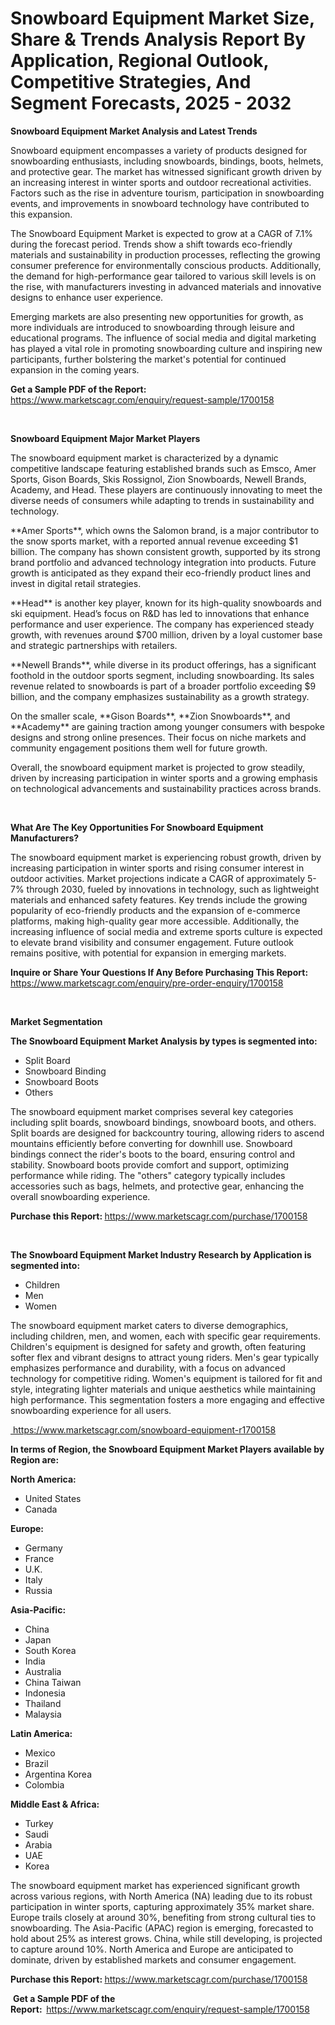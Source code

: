 <p><h1>Snowboard Equipment Market Size, Share & Trends Analysis Report By Application, Regional Outlook, Competitive Strategies, And Segment Forecasts, 2025 - 2032</h1></p><p><strong>Snowboard Equipment Market Analysis and Latest Trends</strong></p>
<p><p>Snowboard equipment encompasses a variety of products designed for snowboarding enthusiasts, including snowboards, bindings, boots, helmets, and protective gear. The market has witnessed significant growth driven by an increasing interest in winter sports and outdoor recreational activities. Factors such as the rise in adventure tourism, participation in snowboarding events, and improvements in snowboard technology have contributed to this expansion.</p><p>The Snowboard Equipment Market is expected to grow at a CAGR of 7.1% during the forecast period. Trends show a shift towards eco-friendly materials and sustainability in production processes, reflecting the growing consumer preference for environmentally conscious products. Additionally, the demand for high-performance gear tailored to various skill levels is on the rise, with manufacturers investing in advanced materials and innovative designs to enhance user experience.</p><p>Emerging markets are also presenting new opportunities for growth, as more individuals are introduced to snowboarding through leisure and educational programs. The influence of social media and digital marketing has played a vital role in promoting snowboarding culture and inspiring new participants, further bolstering the market's potential for continued expansion in the coming years.</p></p>
<p><strong>Get a Sample PDF of the Report:&nbsp;</strong> <a href="https://www.marketscagr.com/enquiry/request-sample/1700158?utm_campaign=1166&utm_medium=2&utm_source=Github&utm_content=ia&utm_term=15042025&utm_id=snowboard-equipment">https://www.marketscagr.com/enquiry/request-sample/1700158</a></p>
<p>&nbsp;</p>
<p><strong>Snowboard Equipment Major Market Players</strong></p>
<p><p>The snowboard equipment market is characterized by a dynamic competitive landscape featuring established brands such as Emsco, Amer Sports, Gison Boards, Skis Rossignol, Zion Snowboards, Newell Brands, Academy, and Head. These players are continuously innovating to meet the diverse needs of consumers while adapting to trends in sustainability and technology.</p><p>**Amer Sports**, which owns the Salomon brand, is a major contributor to the snow sports market, with a reported annual revenue exceeding $1 billion. The company has shown consistent growth, supported by its strong brand portfolio and advanced technology integration into products. Future growth is anticipated as they expand their eco-friendly product lines and invest in digital retail strategies.</p><p>**Head** is another key player, known for its high-quality snowboards and ski equipment. Head’s focus on R&D has led to innovations that enhance performance and user experience. The company has experienced steady growth, with revenues around $700 million, driven by a loyal customer base and strategic partnerships with retailers.</p><p>**Newell Brands**, while diverse in its product offerings, has a significant foothold in the outdoor sports segment, including snowboarding. Its sales revenue related to snowboards is part of a broader portfolio exceeding $9 billion, and the company emphasizes sustainability as a growth strategy.</p><p>On the smaller scale, **Gison Boards**, **Zion Snowboards**, and **Academy** are gaining traction among younger consumers with bespoke designs and strong online presences. Their focus on niche markets and community engagement positions them well for future growth. </p><p>Overall, the snowboard equipment market is projected to grow steadily, driven by increasing participation in winter sports and a growing emphasis on technological advancements and sustainability practices across brands.</p></p>
<p>&nbsp;</p>
<p><strong>What Are The Key Opportunities For Snowboard Equipment Manufacturers?</strong></p>
<p><p>The snowboard equipment market is experiencing robust growth, driven by increasing participation in winter sports and rising consumer interest in outdoor activities. Market projections indicate a CAGR of approximately 5-7% through 2030, fueled by innovations in technology, such as lightweight materials and enhanced safety features. Key trends include the growing popularity of eco-friendly products and the expansion of e-commerce platforms, making high-quality gear more accessible. Additionally, the increasing influence of social media and extreme sports culture is expected to elevate brand visibility and consumer engagement. Future outlook remains positive, with potential for expansion in emerging markets.</p></p>
<p><strong>Inquire or Share Your Questions If Any Before Purchasing This Report:</strong> <a href="https://www.marketscagr.com/enquiry/pre-order-enquiry/1700158?utm_campaign=1166&utm_medium=2&utm_source=Github&utm_content=ia&utm_term=15042025&utm_id=snowboard-equipment">https://www.marketscagr.com/enquiry/pre-order-enquiry/1700158</a></p>
<p>&nbsp;</p>
<p><strong>Market Segmentation</strong></p>
<p><strong>The Snowboard Equipment Market Analysis by types is segmented into:</strong></p>
<p><ul><li>Split Board</li><li>Snowboard Binding</li><li>Snowboard Boots</li><li>Others</li></ul></p>
<p><p>The snowboard equipment market comprises several key categories including split boards, snowboard bindings, snowboard boots, and others. Split boards are designed for backcountry touring, allowing riders to ascend mountains efficiently before converting for downhill use. Snowboard bindings connect the rider's boots to the board, ensuring control and stability. Snowboard boots provide comfort and support, optimizing performance while riding. The "others" category typically includes accessories such as bags, helmets, and protective gear, enhancing the overall snowboarding experience.</p></p>
<p><strong>Purchase this Report:&nbsp;</strong><a href="https://www.marketscagr.com/purchase/1700158?utm_campaign=1166&utm_medium=2&utm_source=Github&utm_content=ia&utm_term=15042025&utm_id=snowboard-equipment">https://www.marketscagr.com/purchase/1700158</a></p>
<p>&nbsp;</p>
<p><strong>The Snowboard Equipment Market Industry Research by Application is segmented into:</strong></p>
<p><ul><li>Children</li><li>Men</li><li>Women</li></ul></p>
<p><p>The snowboard equipment market caters to diverse demographics, including children, men, and women, each with specific gear requirements. Children's equipment is designed for safety and growth, often featuring softer flex and vibrant designs to attract young riders. Men's gear typically emphasizes performance and durability, with a focus on advanced technology for competitive riding. Women's equipment is tailored for fit and style, integrating lighter materials and unique aesthetics while maintaining high performance. This segmentation fosters a more engaging and effective snowboarding experience for all users.</p></p>
<p><a href="https://www.marketscagr.com/snowboard-equipment-r1700158?utm_campaign=1166&utm_medium=2&utm_source=Github&utm_content=ia&utm_term=15042025&utm_id=snowboard-equipment">&nbsp;https://www.marketscagr.com/snowboard-equipment-r1700158</a></p>
<p><strong>In terms of Region, the Snowboard Equipment Market Players available by Region are:</strong></p>
<p>
    <p> <strong> North America: </strong>
        <ul>
            <li>United States</li>
            <li>Canada</li>
        </ul>
        </p> 
    <p> <strong> Europe: </strong>
        <ul>
            <li>Germany</li>
            <li>France</li>
            <li>U.K.</li>
            <li>Italy</li>
            <li>Russia</li>
        </ul>
        </p> 
    <p> <strong> Asia-Pacific: </strong>
        <ul>
            <li>China</li>
            <li>Japan</li>
            <li>South Korea</li>
            <li>India</li>
            <li>Australia</li>
            <li>China Taiwan</li>
            <li>Indonesia</li>
            <li>Thailand</li>
            <li>Malaysia</li>
        </ul>
        </p> 
    <p> <strong> Latin America: </strong>
        <ul>
            <li>Mexico</li>
            <li>Brazil</li>
            <li>Argentina Korea</li>
            <li>Colombia</li>
        </ul>
        </p> 
    <p> <strong> Middle East & Africa: </strong>
        <ul>
            <li>Turkey</li>
            <li>Saudi</li>
            <li>Arabia</li>
            <li>UAE</li>
            <li>Korea</li>
        </ul>
    </p>
    </p>
<p><p>The snowboard equipment market has experienced significant growth across various regions, with North America (NA) leading due to its robust participation in winter sports, capturing approximately 35% market share. Europe trails closely at around 30%, benefiting from strong cultural ties to snowboarding. The Asia-Pacific (APAC) region is emerging, forecasted to hold about 25% as interest grows. China, while still developing, is projected to capture around 10%. North America and Europe are anticipated to dominate, driven by established markets and consumer engagement.</p></p>
<p><strong>Purchase this Report: </strong><a href="https://www.marketscagr.com/purchase/1700158?utm_campaign=1166&utm_medium=2&utm_source=Github&utm_content=ia&utm_term=15042025&utm_id=snowboard-equipment">https://www.marketscagr.com/purchase/1700158</a></p>
<p>&nbsp;<strong>Get a Sample PDF of the Report:&nbsp;&nbsp;</strong><a href="https://www.marketscagr.com/enquiry/request-sample/1700158?utm_campaign=1166&utm_medium=2&utm_source=Github&utm_content=ia&utm_term=15042025&utm_id=snowboard-equipment">https://www.marketscagr.com/enquiry/request-sample/1700158</a></p>
<p><strong></strong></p>
<p><p></p><p></p><p></p></p>